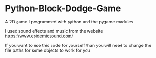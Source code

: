 # Python-Block-Dodge-Game
A 2D game I programmed with python and the pygame modules.

I used sound effects and music from the website https://www.epidemicsound.com/

If you want to use this code for yourself than you will need to change the file paths for some objects to work for you
